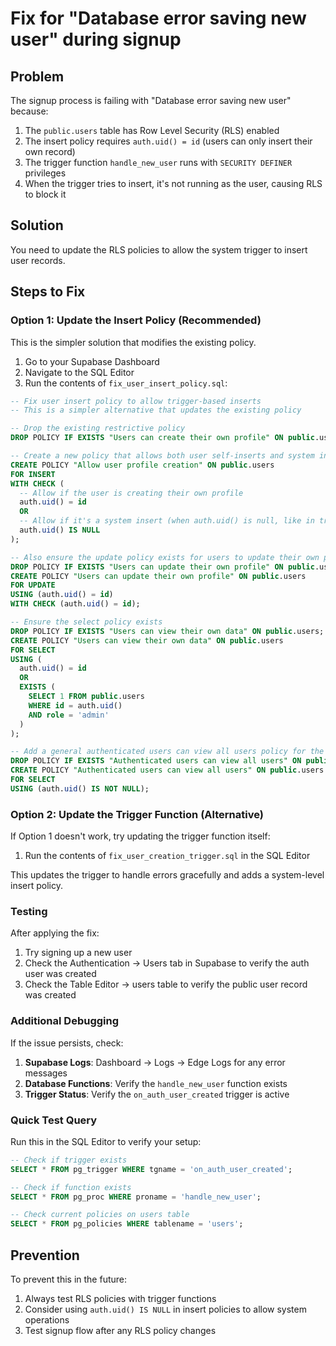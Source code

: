 # Fix for "Database error saving new user" during signup

## Problem
The signup process is failing with "Database error saving new user" because:
1. The `public.users` table has Row Level Security (RLS) enabled
2. The insert policy requires `auth.uid() = id` (users can only insert their own record)
3. The trigger function `handle_new_user` runs with `SECURITY DEFINER` privileges
4. When the trigger tries to insert, it's not running as the user, causing RLS to block it

## Solution
You need to update the RLS policies to allow the system trigger to insert user records.

## Steps to Fix

### Option 1: Update the Insert Policy (Recommended)
This is the simpler solution that modifies the existing policy.

1. Go to your Supabase Dashboard
2. Navigate to the SQL Editor
3. Run the contents of `fix_user_insert_policy.sql`:

```sql
-- Fix user insert policy to allow trigger-based inserts
-- This is a simpler alternative that updates the existing policy

-- Drop the existing restrictive policy
DROP POLICY IF EXISTS "Users can create their own profile" ON public.users;

-- Create a new policy that allows both user self-inserts and system inserts
CREATE POLICY "Allow user profile creation" ON public.users
FOR INSERT
WITH CHECK (
  -- Allow if the user is creating their own profile
  auth.uid() = id 
  OR 
  -- Allow if it's a system insert (when auth.uid() is null, like in triggers)
  auth.uid() IS NULL
);

-- Also ensure the update policy exists for users to update their own profiles
DROP POLICY IF EXISTS "Users can update their own profile" ON public.users;
CREATE POLICY "Users can update their own profile" ON public.users
FOR UPDATE
USING (auth.uid() = id)
WITH CHECK (auth.uid() = id);

-- Ensure the select policy exists
DROP POLICY IF EXISTS "Users can view their own data" ON public.users;
CREATE POLICY "Users can view their own data" ON public.users
FOR SELECT
USING (
  auth.uid() = id 
  OR 
  EXISTS (
    SELECT 1 FROM public.users 
    WHERE id = auth.uid() 
    AND role = 'admin'
  )
);

-- Add a general authenticated users can view all users policy for the app to work
DROP POLICY IF EXISTS "Authenticated users can view all users" ON public.users;
CREATE POLICY "Authenticated users can view all users" ON public.users
FOR SELECT
USING (auth.uid() IS NOT NULL);
```

### Option 2: Update the Trigger Function (Alternative)
If Option 1 doesn't work, try updating the trigger function itself:

1. Run the contents of `fix_user_creation_trigger.sql` in the SQL Editor

This updates the trigger to handle errors gracefully and adds a system-level insert policy.

### Testing
After applying the fix:
1. Try signing up a new user
2. Check the Authentication → Users tab in Supabase to verify the auth user was created
3. Check the Table Editor → users table to verify the public user record was created

### Additional Debugging
If the issue persists, check:
1. **Supabase Logs**: Dashboard → Logs → Edge Logs for any error messages
2. **Database Functions**: Verify the `handle_new_user` function exists
3. **Trigger Status**: Verify the `on_auth_user_created` trigger is active

### Quick Test Query
Run this in the SQL Editor to verify your setup:

```sql
-- Check if trigger exists
SELECT * FROM pg_trigger WHERE tgname = 'on_auth_user_created';

-- Check if function exists
SELECT * FROM pg_proc WHERE proname = 'handle_new_user';

-- Check current policies on users table
SELECT * FROM pg_policies WHERE tablename = 'users';
```

## Prevention
To prevent this in the future:
1. Always test RLS policies with trigger functions
2. Consider using `auth.uid() IS NULL` in insert policies to allow system operations
3. Test signup flow after any RLS policy changes 